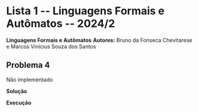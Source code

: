 # Lista 1 -- Linguagens Formais e Autômatos -- 2024/2
**Linguagens Formais e Autômatos**
**Autores:** Bruno da Fonseca Chevitarese e Marcos Vinícius Souza dos Santos

## Problema 4
Não implementado

**Solução**

**Execução**
